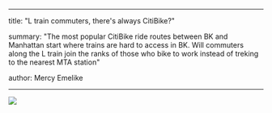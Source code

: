 ___
title: "L train commuters, there's always CitiBike?"
  
summary: "The most popular CitiBike ride routes between BK and Manhattan start where trains are hard to access in BK. Will commuters along the L train join the ranks of those who bike to work instead of treking to the nearest MTA station"

author: Mercy Emelike  
___

![](/Users/mercyemelike/Desktop/Lede-Program/playfair-projects/projects/mercy-emelike/citibike/CitiBike_Map_Simple_edit.png)
